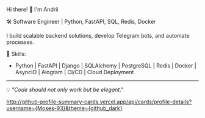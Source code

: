 Hi there! 👋 I'm Andrii

🛠 Software Engineer | Python, FastAPI, SQL, Redis, Docker

I build scalable backend solutions, develop Telegram bots, and automate processes.  

🚀 Skills:
- Python | FastAPI | Django | SQLAlchemy | PostgreSQL | Redis | Docker | AsyncIO | Aiogram | CI/CD | Cloud Deployment  

---

💡 *"Code should not only work but be elegant."*  


http://github-profile-summary-cards.vercel.app/api/cards/profile-details?username={Moses-93}&theme={github_dark}
